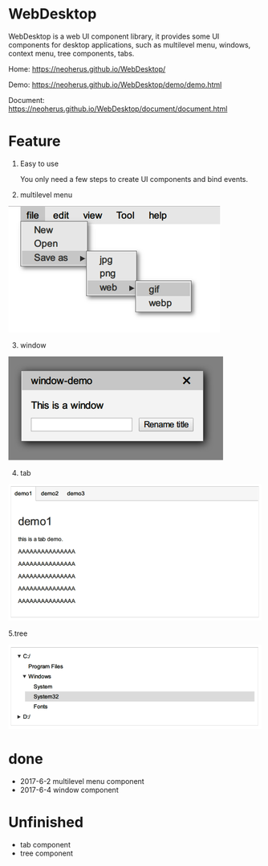 
# WebDesktop
WebDesktop is a web UI component library, it provides some UI components for desktop applications, such as multilevel menu, windows, context menu, tree components, tabs.

Home: https://neoherus.github.io/WebDesktop/

Demo: https://neoherus.github.io/WebDesktop/demo/demo.html

Document: https://neoherus.github.io/WebDesktop/document/document.html

# Feature
1. Easy to use

    You only need a few steps to create UI components and bind events.

2. multilevel menu

![menu](image/menu.png)

3. window

![window](image/window.png)

4. tab

![tab](image/tab.png)

5.tree

![tree](image/tree.png)

# done
* 2017-6-2 multilevel menu component
* 2017-6-4 window component

# Unfinished
* tab component
* tree component
